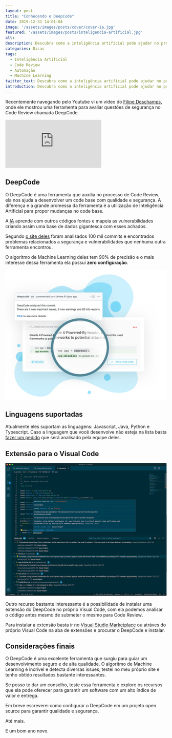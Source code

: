 ```yaml
---
layout: post
title: "Conhecendo o DeepCode"
date: 2019-12-31 14:01:04
image: '/assets/images/posts/cover/cover-ia.jpg'
featured: '/assets/images/posts/inteligencia-artificial.jpg'
alt:
description: Descubra como a inteligência artificial pode ajudar no processo de Code Review
categories: Dicas
tags:
  - Inteligência Artificial
  - Code Review
  - Automação
  - Machine Learning
twitter_text: Descubra como a inteligência artificial pode ajudar no processo de Code Review
introduction: Descubra como a inteligência artificial pode ajudar no processo de Code Review
---
```


Recentemente navegando pelo Youtube vi um vídeo do [Filipe Deschamps](https://www.youtube.com/channel/UCU5JicSrEM5A63jkJ2QvGYw), onde ele mostrou uma ferramenta para avaliar questões de segurança no <span lang="en">Code Review</span> chamada DeepCode.

<iframe src="https://www.youtube.com/embed/eeMWZPZGhVk" frameborder="0" allow="accelerometer; autoplay; encrypted-media; gyroscope; picture-in-picture" allowfullscreen></iframe>

## DeepCode

O <span lang="en">DeepCode</span> é uma ferramenta que auxilia no processo de <span lang="en">Code Review</span>, ela nos ajuda a desenvolver um code base com qualidade e segurança.
A diferença e a grande promessa da ferramenta é a utilização de Inteligência Artificial para propor mudanças no code base.

A <abbr title="Inteligência Artificial">IA</abbr> aprende com outros códigos fontes e mapeia as vulnerabilidades criando assim uma base de dados gigantesca com esses achados.

Segundo [o site deles](https://deepcode.ai) foram analisados 100 mil commits e encontrados problemas relacionados a segurança e vulnerabilidades que nenhuma outra ferramenta encontrou.

O algoritmo de Machine Learning deles tem 90% de precisão e o mais interesse dessa ferramenta ela possuí **zero configuração**.

![Imagem ilustrativa do DeepCode](/assets/images/posts/deepcode.png)

## Linguagens suportadas

Atualmente eles suportam as linguagens: Javascript, Java, Python e Typescript. Caso a linguagem que você desenvolve não esteja na lista basta [fazer um pedido](https://www.deepcode.ai/feedback?select=1) que será analisado pela equipe deles.

## Extensão para o Visual Code

![Editor de texto Visual Code](/assets/images/posts/visualcode.png)

Outro recurso bastante interessante é a possibilidade de instalar uma extensão do DeepCode no próprio Visual Code, com ela podemos analisar o código antes mesmo de submeter o mesmo para <span lang="en">Code Review</span>.

Para instalar a extensão basta ir no [Visual Studio Marketplace](https://marketplace.visualstudio.com/items?itemName=DeepCode.deepcode) ou atráves do próprio <span lang="en">Visual Code</span> na aba de extensões e procurar o <span lang="en">DeepCode</span> e instalar.

## Considerações finais

O DeepCode é uma excelente ferramenta que surgiu para guiar um desenvolvimento seguro e de alta qualidade. O algoritmo de <span lang="en">Machine Learning</span> é incrível e detecta diversas issues, testei no meu próprio site e tenho obtido resultados bastante interessantes.

Se posso te dar um conselho, teste essa ferramenta e explore os recursos que ela pode oferecer para garantir um software com um alto índice de valor e entrega.

Em breve escreverei como configurar o DeepCode em um projeto open source para garantir qualidade e segurança.

Até mais.

E um bom ano novo.

